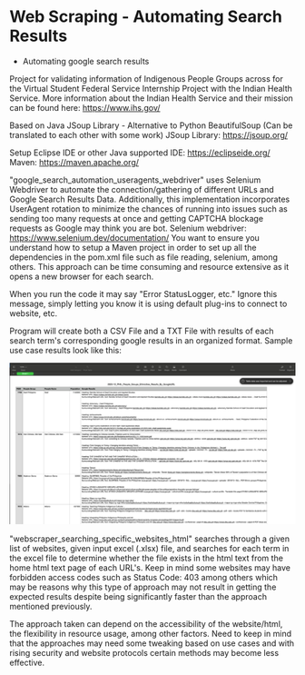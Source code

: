 # Web Scraping - Automating Search Results

- Automating google search results

Project for validating information of Indigenous People Groups across for the Virtual Student Federal Service Internship Project with the Indian Health Service. More information about the Indian Health Service and their mission can be found here: https://www.ihs.gov/

Based on Java JSoup Library - Alternative to Python BeautifulSoup (Can be translated to each other with some work)
JSoup Library: https://jsoup.org/

Setup Eclipse IDE or other Java supported IDE: https://eclipseide.org/
Maven: https://maven.apache.org/

"google_search_automation_useragents_webdriver" uses Selenium Webdriver to automate the connection/gathering of different URLs and Google Search Results Data. Additionally, this implementation incorporates UserAgent rotation to minimize the chances of running into issues such as sending too many requests at once and getting CAPTCHA blockage requests as Google may think you are bot. Selenium webdriver: https://www.selenium.dev/documentation/
You want to ensure you understand how to setup a Maven project in order to set up all the dependencies in the pom.xml file such as file reading, selenium, among others. This approach can be time consuming and resource extensive as it opens a new browser for each search. 

When you run the code it may say "Error StatusLogger, etc." Ignore this message, simply letting you know it is using default plug-ins to connect to website, etc.

Program will create both a CSV File and a TXT File with results of each search term's corresponding google results in an organized format. Sample use case results look like this:

![](images/GoogleSearchResultsExample.png)

"webscraper_searching_specific_websites_html" searches through a given list of websites, given input excel (.xlsx) file, and searches for each term in the excel file to determine whether the file exists in the html text from the home html text page of each URL's. Keep in mind some websites may have forbidden access codes such as Status Code: 403 among others which may be reasons why this type of approach may not result in getting the expected results despite being significantly faster than the approach mentioned previously. 

The approach taken can depend on the accessibility of the website/html, the flexibility in resource usage, among other factors. Need to keep in mind that the approaches may need some tweaking based on use cases and with rising security and website protocols certain methods may become less effective. 
